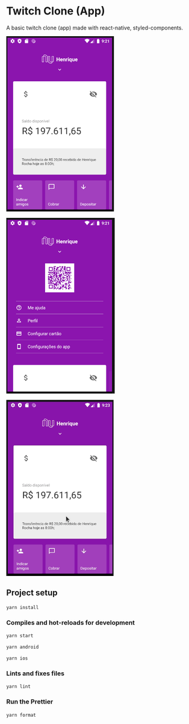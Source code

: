 # Twitch Clone (App)

A basic twitch clone (app) made with react-native, styled-components.

![screen02](./src/assets/readme-assets/nu-print-1.png)

![screen01](./src/assets/readme-assets/nu-print-2.png)

![screen01](./src/assets/readme-assets/nu-animation.gif)

## Project setup

```
yarn install
```

### Compiles and hot-reloads for development

```
yarn start
```

```
yarn android
```

```
yarn ios
```

### Lints and fixes files

```
yarn lint
```

### Run the Prettier

```
yarn format
```
